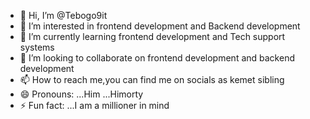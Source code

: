 - 👋 Hi, I’m @Tebogo9it
- 👀 I’m interested in frontend development  and Backend development
- 🌱 I’m currently learning frontend development and Tech support systems 
- 💞️ I’m looking to collaborate on frontend development and backend development
- 📫 How to reach me,you can find me on socials as kemet sibling
- 😄 Pronouns: ...Him ...Himorty
- ⚡ Fun fact: ...I am a millioner in mind

<!---
Tebogo9it/Tebogo9it is a ✨ special ✨ repository because its `README.md` (this file) appears on your GitHub profile.
You can click the Preview link to take a look at your changes.
--->
